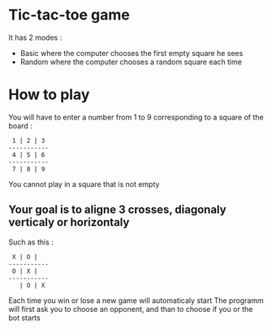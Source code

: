 # Tic-tac-toe game
It has 2 modes :
- Basic where the computer chooses the first empty square he sees
- Random where the computer chooses a random square each time

# How to play

You will have to enter a number from 1 to 9 corresponding to a square of the board :
```
 1 | 2 | 3 
-----------
 4 | 5 | 6 
-----------
 7 | 8 | 9
```
You cannot play in a square that is not empty

## Your goal is to aligne 3 crosses, diagonaly verticaly or horizontaly
Such as this : 
```
 X | O |   
-----------
 O | X |   
-----------
   | O | X
```
Each time you win or lose a new game will automaticaly start
The programm will first ask you to choose an opponent, and than to choose if you or the bot starts
